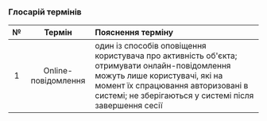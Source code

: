 ### Глосарій термінів

|№|Термін|Пояснення терміну|
|:-:|:-:|:-|
|1|Online-повідомлення|один із способів оповіщення користувача про активність об'єкта; отримувати онлайн-повідомлення можуть лише користувачі, які на момент їх спрацювання авторизовані в системі; не зберігаються у системі після завершення сесії|
